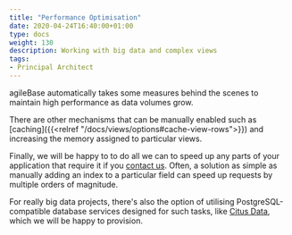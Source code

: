 ```yaml
---
title: "Performance Optimisation"
date: 2020-04-24T16:40:00+01:00
type: docs
weight: 130
description: Working with big data and complex views
tags:
- Principal Architect
---
```

agileBase automatically takes some measures behind the scenes to maintain high performance as data volumes grow.

There are other mechanisms that can be manually enabled such as [caching]({{<relref "/docs/views/options#cache-view-rows">}}) and increasing the memory assigned to particular views.

Finally, we will be happy to to do all we can to speed up any parts of your application that require it if you [contact us](https://agilechilli.com/contact-us/). Often, a solution as simple as manually adding an index to a particular field can speed up requests by multiple orders of magnitude.

For really big data projects, there's also the option of utilising PostgreSQL-compatible database services designed for such tasks, like [Citus Data](https://www.citusdata.com/), which we will be happy to provision.